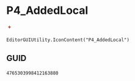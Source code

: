 # P4_AddedLocal
![](/img/P4_AddedLocal.png)

``` CSharp
EditorGUIUtility.IconContent("P4_AddedLocal")
```
## GUID
```
4765303998412163880
```
